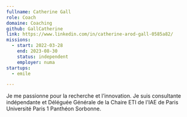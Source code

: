 ```yaml
---
fullname: Catherine Gall
role: Coach
domaine: Coaching
github: GallCatherine
link: https://www.linkedin.com/in/catherine-arod-gall-0585a82/
missions:
  - start: 2022-03-28
    end: 2023-08-30
    status: independent
    employer: numa
startups:
  - emile

---
```




Je me passionne pour la recherche et l’innovation. Je suis consultante indépendante et Déléguée Générale de la Chaire ETI de l'IAE de Paris Université Paris 1 Panthéon Sorbonne.
